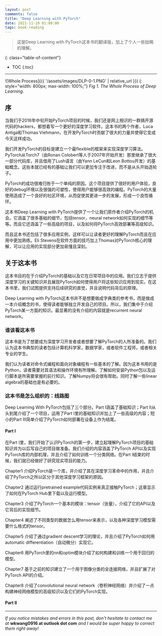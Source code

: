 ```yaml
---
layout: post
comments: false
title: "Deep Learning with PyTorch"
date: 2021-11-29 01:09:00
tags: book-reading
---
```


> 这是Deep Learning with PyTorch这本书的翻译版，加上了个人一些拙略的理解。


<!--more-->

{: class="table-of-content"}
* TOC
{:toc}

---

![Whole Process]({{ '/assets/images/DLP-0-1.PNG' | relative_url }})
{: style="width: 800px; max-width: 100%;"}
*Fig 1. The Whole Process of Deep Learning.*

## 序

当我们于2016年中旬开始PyTorch项目的时候，我们还是网上相识的一群搞开源代码的hackers，都想着写一个更好的深度学习软件。这本书的两个作者，Luca Antiga和Thomas Viehmann，在开发PyTorch时贡献了很大的力量并使得它变成今天这样成功。

我们开发PyTorch的目标是建立一个最flexible的框架来实现深度学习算法。PyTorch从Torch7（由Ronan Colobert等人于2007年开始开发）那里继承了很大一部分代码库，并且借用了Lush语言（由Yann LeCun和Leon Bottou开发）的基础概念。这些本就已经有的基础让我们可以更加专注于改进，而不是从头开始造轮子。

PyTorch的成功很难归咎于一个单纯的原因。这个项目提供了很好的用户体验，良好的debug环境以及很强的可塑性，使得用户能够很高效的编程。PyTorch的大量使用造成了一个良好的社区环境，从而促使其更进一步的发展，形成一个良性循环。

这本书Deep Learning with PyTorch提供了一个让我们原作者介绍PyTorch的机会。它涵盖了很多基础的细节，包括tensor，neural network如何实现的细节等等。而且它还涵盖了一些高级的项目，以及如何将PyTorch高效部署等高级知识。

而且这本书还包括了很多应用实例，这样可以让读者更好的理解PyTorch而且在应用中更加熟练。Eli Stevens在软件方面的技巧加上Thomas对PyTorch核心的理解，可以让应用的实现部分更加易懂且深刻。


## 关于这本书

这本书目的在于介绍PyTorch的基础以及它在日常项目中的应用。我们立志于提供深度学习的关键知识并且展现PyTorch如何使得用户将这些知识应用到现实。在这本书里，我们试图提供支持后续研究的直觉，并且说明代码背后的原理。

Deep Learning with PyTorch这本书并不是想要做成字典类的参考书，而是做成一本介绍概念的书，使得读者能够独立开发自己的项目。所以，我们集中于介绍PyTorch某一方面的知识。最显著的没有介绍的内容就是recurrent neural network。

### 谁该看这本书

这本书是为了想要成为深度学习开发者或者想要了解PyTorch的人所准备的。我们认为这本书典型的读者包括计算机科学家，数据学家，或者软件工程师，或者相关专业的学生。

我们认为读者对命令式编程和面向对象编程有一些基本的了解。因为这本书用的是Python，读者需要对其语法和操作环境有所理解。了解如何安装Python包以及运行脚本是所需要掌握的前行知识。了解Numpy将会很有帮助。同时了解一些linear algebra的基础也是有必要的。

### 这本书是怎么组织的：线路图

Deep Learning With PyTorch包括了三个部分。Part I涵盖了基础知识；Part II从头到尾介绍了一个项目，运用了Part I里的基础知识并加上了一些高级的内容；短小的Part III简单介绍了PyTorch如何部署在设备上作为结尾。

#### Part I

在Part I里，我们开始了认识PyTorch的第一步，建立起理解PyTorch项目的基础知识并为以后写自己的项目做准备。我们介绍的内容涵盖了PyTorch API以及实现PyTorch库的内部机理，并且介绍了如何训练一个分类网络。在Part I结束的时候，我们就已经做好了研究现实项目的能力。

Chapter1 介绍PyTorch是一个库，并介绍了其在深度学习革命中的作用，并且介绍了PyTorch之所以区分于其他深度学习框架的原因。

Chapter2 通过运行pretrained example代码实例来真正接触PyTorch；这章显示了如何在PyTorch Hub里下载以及运行模型。

Chapter3 介绍了PyTorch一个基本的模块：tensor（张量），介绍了它的API以及它背后的实现细节。

Chapter4 阐述了不同类型的数据怎么用tensor来表示，以及各种深度学习模型需要什么格式的tensor。

Chapter5 介绍了通过gradient descent学习的理论，并且介绍了PyTorch如何用automatic differentiation（自动微分）实现它。

Chapter6 用PyTorch里的nn和optim模块介绍了如何构建和训练一个用于回归的模型。

Chapter7 基于之前的知识建立了一个用于图像分类的全连接网络，并且扩展了对PyTorch API的介绍。

Chapter8 介绍了convolutional neural network（卷积神经网络）并介绍了一点构建神经网络模型的高级知识以及它们的PyTorch实现。


#### Part II







---

*If you notice mistakes and errors in this post, don't hesitate to contact me at* **wkwang0916 at outlook dot com** *and I would be super happy to correct them right away!*

